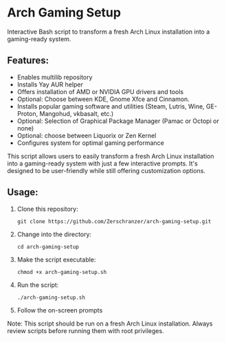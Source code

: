 # Arch Gaming Setup

Interactive Bash script to transform a fresh Arch Linux installation into a gaming-ready system.

## Features:

- Enables multilib repository
- Installs Yay AUR helper
- Offers installation of AMD or NVIDIA GPU drivers and tools
- Optional: Choose between KDE, Gnome Xfce and Cinnamon.
- Installs popular gaming software and utilities (Steam, Lutris, Wine, GE-Proton, Mangohud, vkbasalt, etc.)
- Optional: Selection of Graphical Package Manager (Pamac or Octopi or none)
- Optional: choose between Liquorix or Zen Kernel
- Configures system for optimal gaming performance

This script allows users to easily transform a fresh Arch Linux installation into a gaming-ready system with just a few interactive prompts. It's designed to be user-friendly while still offering customization options.

## Usage:

1. Clone this repository:

   ```
   git clone https://github.com/Zerschranzer/arch-gaming-setup.git
   ```

2. Change into the directory:

   ```
   cd arch-gaming-setup
   ```

3. Make the script executable:

   ```
   chmod +x arch-gaming-setup.sh
   ```

4. Run the script:

   ```
   ./arch-gaming-setup.sh
   ```

5. Follow the on-screen prompts

Note: This script should be run on a fresh Arch Linux installation. Always review scripts before running them with root privileges.
